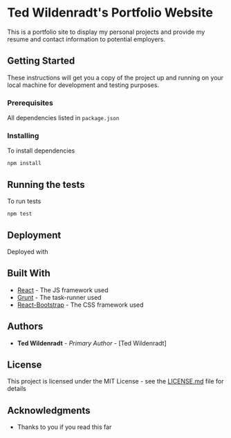 # Ted Wildenradt's Portfolio Website

This is a portfolio site to display my personal projects and provide my resume and contact information to potential employers.

## Getting Started

These instructions will get you a copy of the project up and running on your local machine for development and testing purposes.

### Prerequisites

All dependencies listed in `package.json`

### Installing

To install dependencies

```
npm install
```

## Running the tests

To run tests

```
npm test
```

## Deployment

Deployed with 

## Built With

- [React](https://reactjs.org/) - The JS framework used
- [Grunt](https://gruntjs.com/) - The task-runner used
- [React-Bootstrap](https://react-bootstrap.github.io/) - The CSS framework used

## Authors

- **Ted Wildenradt** - _Primary Author_ - [Ted Wildenradt]

## License

This project is licensed under the MIT License - see the [LICENSE.md](LICENSE.md) file for details

## Acknowledgments

- Thanks to you if you read this far
